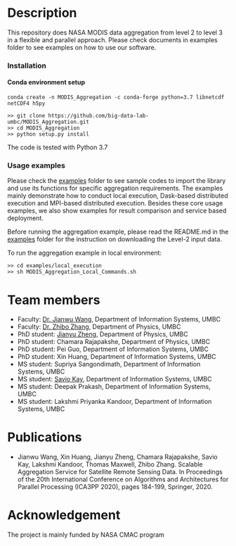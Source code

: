 # Description
This repository does NASA MODIS data aggregation from level 2 to level 3 in a flexible and parallel approach.
Please check documents in examples folder to see examples on how to use our software.

### Installation
#### Conda environment setup
```
conda create -n MODIS_Aggregation -c conda-forge python=3.7 libnetcdf netCDF4 h5py

>> git clone https://github.com/big-data-lab-umbc/MODIS_Aggregation.git
>> cd MODIS_Aggregation
>> python setup.py install
```

The code is tested with Python 3.7

### Usage examples
Please check the [examples](examples) folder to see sample codes to import the library and use its functions for specific aggregation requirements. The examples mainly demonstrate how to conduct local execution, Dask-based distributed execution and MPI-based distributed execution. Besides these core usage examples, we also show examples for result comparison and service based deployment.

Before running the aggregation example, please read the README.md in the [examples](examples) folder for the instruction on downloading the Level-2 input data.

To run the aggregation example in local environment:
```
>> cd examples/local_execution
>> sh MODIS_Aggregation_Local_Commands.sh
```

# Team members
- Faculty: [Dr. Jianwu Wang](https://userpages.umbc.edu/~jianwu/), Department of Information Systems, UMBC
- Faculty: [Dr. Zhibo Zhang](https://physics.umbc.edu/people/faculty/zhang/), Department of Physics, UMBC
- PhD student: [Jianyu Zheng](https://acros.umbc.edu/group-members/), Department of Physics, UMBC
- PhD student: Chamara Rajapakshe, Department of Physics, UMBC
- PhD student: Pei Guo, Department of Information Systems, UMBC
- PhD student: Xin Huang, Department of Information Systems, UMBC
- MS student: Supriya Sangondimath, Department of Information Systems, UMBC
- MS student: [Savio Kay](https://saviokay.com), Department of Information Systems, UMBC
- MS student: Deepak Prakash, Department of Information Systems, UMBC
- MS student: Lakshmi Priyanka Kandoor, Department of Information Systems, UMBC

# Publications
- Jianwu Wang, Xin Huang, Jianyu Zheng, Chamara Rajapakshe, Savio Kay, Lakshmi Kandoor, Thomas Maxwell, Zhibo Zhang. Scalable Aggregation Service for Satellite Remote Sensing Data. In Proceedings of the 20th International Conference on Algorithms and Architectures for Parallel Processing (ICA3PP 2020), pages 184-199, Springer, 2020.

# Acknowledgement
The project is mainly funded by NASA CMAC program
